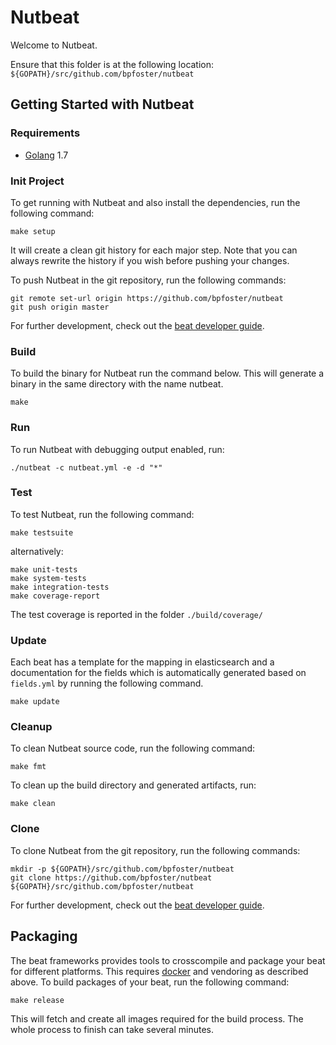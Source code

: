# Nutbeat

Welcome to Nutbeat.

Ensure that this folder is at the following location:
`${GOPATH}/src/github.com/bpfoster/nutbeat`

## Getting Started with Nutbeat

### Requirements

* [Golang](https://golang.org/dl/) 1.7

### Init Project
To get running with Nutbeat and also install the
dependencies, run the following command:

```
make setup
```

It will create a clean git history for each major step. Note that you can always rewrite the history if you wish before pushing your changes.

To push Nutbeat in the git repository, run the following commands:

```
git remote set-url origin https://github.com/bpfoster/nutbeat
git push origin master
```

For further development, check out the [beat developer guide](https://www.elastic.co/guide/en/beats/libbeat/current/new-beat.html).

### Build

To build the binary for Nutbeat run the command below. This will generate a binary
in the same directory with the name nutbeat.

```
make
```


### Run

To run Nutbeat with debugging output enabled, run:

```
./nutbeat -c nutbeat.yml -e -d "*"
```


### Test

To test Nutbeat, run the following command:

```
make testsuite
```

alternatively:
```
make unit-tests
make system-tests
make integration-tests
make coverage-report
```

The test coverage is reported in the folder `./build/coverage/`

### Update

Each beat has a template for the mapping in elasticsearch and a documentation for the fields
which is automatically generated based on `fields.yml` by running the following command.

```
make update
```


### Cleanup

To clean  Nutbeat source code, run the following command:

```
make fmt
```

To clean up the build directory and generated artifacts, run:

```
make clean
```


### Clone

To clone Nutbeat from the git repository, run the following commands:

```
mkdir -p ${GOPATH}/src/github.com/bpfoster/nutbeat
git clone https://github.com/bpfoster/nutbeat ${GOPATH}/src/github.com/bpfoster/nutbeat
```


For further development, check out the [beat developer guide](https://www.elastic.co/guide/en/beats/libbeat/current/new-beat.html).


## Packaging

The beat frameworks provides tools to crosscompile and package your beat for different platforms. This requires [docker](https://www.docker.com/) and vendoring as described above. To build packages of your beat, run the following command:

```
make release
```

This will fetch and create all images required for the build process. The whole process to finish can take several minutes.
